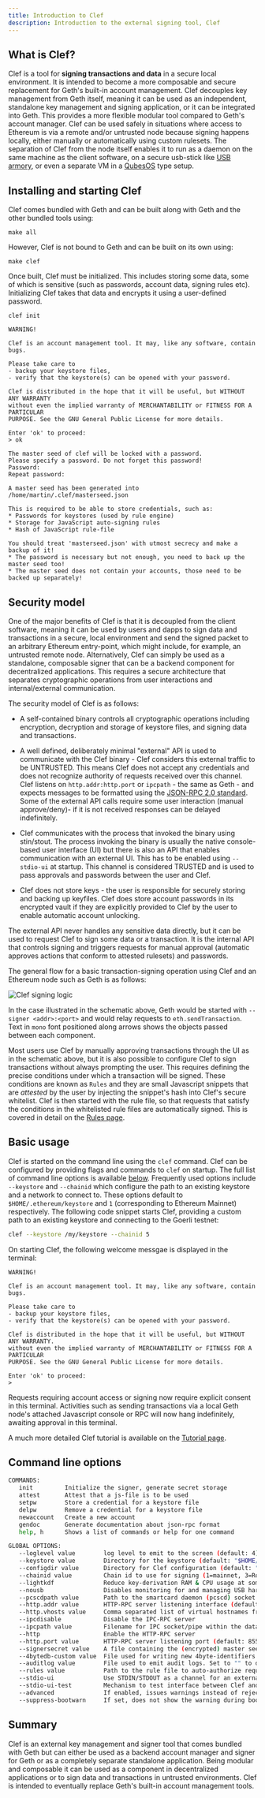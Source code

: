 ```yaml
---
title: Introduction to Clef
description: Introduction to the external signing tool, Clef
---
```


## What is Clef?

Clef is a tool for **signing transactions and data** in a secure local environment. It is intended to become a more composable and secure replacement for Geth's built-in account management. Clef decouples key management from Geth itself, meaning it can be used as an independent, standalone key management and signing application, or it can be integrated into Geth. This provides a more flexible modular tool compared to Geth's account manager. Clef can be used safely in situations where access to Ethereum is via a remote and/or untrusted node because signing happens locally, either manually or automatically using custom rulesets. The separation of Clef from the node itself enables it to run as a daemon on the same machine as the client software, on a secure usb-stick like [USB armory](https://inversepath.com/usbarmory), or even a separate VM in a [QubesOS](https://www.qubes-os.org/) type setup.

## Installing and starting Clef

Clef comes bundled with Geth and can be built along with Geth and the other bundled tools using:

`make all`

However, Clef is not bound to Geth and can be built on its own using:

`make clef`

Once built, Clef must be initialized. This includes storing some data, some of which is sensitive (such as passwords, account data, signing rules etc). Initializing Clef takes that data and encrypts it using a user-defined password.

`clef init`

```terminal
WARNING!

Clef is an account management tool. It may, like any software, contain bugs.

Please take care to
- backup your keystore files,
- verify that the keystore(s) can be opened with your password.

Clef is distributed in the hope that it will be useful, but WITHOUT ANY WARRANTY
without even the implied warranty of MERCHANTABILITY or FITNESS FOR A PARTICULAR
PURPOSE. See the GNU General Public License for more details.

Enter 'ok' to proceed:
> ok

The master seed of clef will be locked with a password.
Please specify a password. Do not forget this password!
Password:
Repeat password:

A master seed has been generated into /home/martin/.clef/masterseed.json

This is required to be able to store credentials, such as:
* Passwords for keystores (used by rule engine)
* Storage for JavaScript auto-signing rules
* Hash of JavaScript rule-file

You should treat 'masterseed.json' with utmost secrecy and make a backup of it!
* The password is necessary but not enough, you need to back up the master seed too!
* The master seed does not contain your accounts, those need to be backed up separately!
```

## Security model

One of the major benefits of Clef is that it is decoupled from the client software, meaning it can be used by users and dapps to sign data and transactions in a secure, local environment and send the signed packet to an arbitrary Ethereum entry-point, which might include, for example, an untrusted remote node. Alternatively, Clef can simply be used as a standalone, composable signer that can be a backend component for decentralized applications. This requires a secure architecture that separates cryptographic operations from user interactions and internal/external communication.

The security model of Clef is as follows:

- A self-contained binary controls all cryptographic operations including encryption, decryption and storage of keystore files, and signing data and transactions.

- A well defined, deliberately minimal "external" API is used to communicate with the Clef binary - Clef considers this external traffic to be UNTRUSTED. This means Clef does not accept any credentials and does not recognize authority of requests received over this channel. Clef listens on `http.addr:http.port` or `ipcpath` - the same as Geth - and expects messages to be formatted using the [JSON-RPC 2.0 standard](https://www.jsonrpc.org/specification). Some of the external API calls require some user interaction (manual approve/deny)- if it is not received responses can be delayed indefinitely.

- Clef communicates with the process that invoked the binary using stin/stout. The process invoking the binary is usually the native console-based user interface (UI) but there is also an API that enables communication with an external UI. This has to be enabled using `--stdio-ui` at startup. This channel is considered TRUSTED and is used to pass approvals and passwords between the user and Clef.

- Clef does not store keys - the user is responsible for securely storing and backing up keyfiles. Clef does store account passwords in its encrypted vault if they are explicitly provided to Clef by the user to enable automatic account unlocking.

The external API never handles any sensitive data directly, but it can be used to request Clef to sign some data or a transaction. It is the internal API that controls signing and triggers requests for manual approval (automatic approves actions that conform to attested rulesets) and passwords.

The general flow for a basic transaction-signing operation using Clef and an Ethereum node such as Geth is as follows:

![Clef signing logic](/images/clef_sign_flow.png)

In the case illustrated in the schematic above, Geth would be started with `--signer <addr>:<port>` and would relay requests to `eth.sendTransaction`. Text in `mono` font positioned along arrows shows the objects passed between each component.

Most users use Clef by manually approving transactions through the UI as in the schematic above, but it is also possible to configure Clef to sign transactions without always prompting the user. This requires defining the precise conditions under which a transaction will be signed. These conditions are known as `Rules` and they are small Javascript snippets that are _attested_ by the user by injecting the snippet's hash into Clef's secure whitelist. Clef is then started with the rule file, so that requests that satisfy the conditions in the whitelisted rule files are automatically signed. This is covered in detail on the [Rules page](/content/docs/tools/Clef/rules).

## Basic usage

Clef is started on the command line using the `clef` command. Clef can be configured by providing flags and commands to `clef` on startup. The full list of command line options is available [below](#command-line-options). Frequently used options include `--keystore` and `--chainid` which configure the path to an existing keystore and a network to connect to. These options default to `$HOME/.ethereum/keystore` and `1` (corresponding to Ethereum Mainnet) respectively. The following code snippet starts Clef, providing a custom path to an existing keystore and connecting to the Goerli testnet:

```sh
clef --keystore /my/keystore --chainid 5
```

On starting Clef, the following welcome messgae is displayed in the terminal:

```terminal
WARNING!

Clef is an account management tool. It may, like any software, contain bugs.

Please take care to
- backup your keystore files,
- verify that the keystore(s) can be opened with your password.

Clef is distributed in the hope that it will be useful, but WITHOUT ANY WARRANTY.
without even the implied warranty of MERCHANTABILITY or FITNESS FOR A PARTICULAR
PURPOSE. See the GNU General Public License for more details.

Enter 'ok' to proceed:
>
```

Requests requiring account access or signing now require explicit consent in this terminal. Activities such as sending transactions via a local Geth node's attached Javascript console or RPC will now hang indefinitely, awaiting approval in this terminal.

A much more detailed Clef tutorial is available on the [Tutorial page](/content/docs/tools/Clef/tutorial).

## Command line options

```sh
COMMANDS:
   init         Initialize the signer, generate secret storage
   attest       Attest that a js-file is to be used
   setpw        Store a credential for a keystore file
   delpw        Remove a credential for a keystore file
   newaccount   Create a new account
   gendoc       Generate documentation about json-rpc format
   help, h      Shows a list of commands or help for one command

GLOBAL OPTIONS:
   --loglevel value        log level to emit to the screen (default: 4)
   --keystore value        Directory for the keystore (default: "$HOME/.ethereum/keystore")
   --configdir value       Directory for Clef configuration (default: "$HOME/.clef")
   --chainid value         Chain id to use for signing (1=mainnet, 3=Ropsten, 4=Rinkeby, 5=Goerli) (default: 1)
   --lightkdf              Reduce key-derivation RAM & CPU usage at some expense of KDF strength
   --nousb                 Disables monitoring for and managing USB hardware wallets
   --pcscdpath value       Path to the smartcard daemon (pcscd) socket file (default: "/run/pcscd/pcscd.comm")
   --http.addr value       HTTP-RPC server listening interface (default: "localhost")
   --http.vhosts value     Comma separated list of virtual hostnames from which to accept requests (server enforced). Accepts '*' wildcard. (default: "localhost")
   --ipcdisable            Disable the IPC-RPC server
   --ipcpath value         Filename for IPC socket/pipe within the datadir (explicit paths escape it)
   --http                  Enable the HTTP-RPC server
   --http.port value       HTTP-RPC server listening port (default: 8550)
   --signersecret value    A file containing the (encrypted) master seed to encrypt Clef data, e.g. keystore credentials and ruleset hash
   --4bytedb-custom value  File used for writing new 4byte-identifiers submitted via API (default: "./4byte-custom.json")
   --auditlog value        File used to emit audit logs. Set to "" to disable (default: "audit.log")
   --rules value           Path to the rule file to auto-authorize requests with
   --stdio-ui              Use STDIN/STDOUT as a channel for an external UI. This means that an STDIN/STDOUT is used for RPC-communication with a e.g. a graphical user interface, and can be used when Clef is started by an external process.
   --stdio-ui-test         Mechanism to test interface between Clef and UI. Requires 'stdio-ui'.
   --advanced              If enabled, issues warnings instead of rejections for suspicious requests. Default off
   --suppress-bootwarn     If set, does not show the warning during boot
```

## Summary

Clef is an external key management and signer tool that comes bundled with Geth but can either be used as a backend account manager and signer for Geth or as a completely separate standalone application. Being modular and composable it can be used as a component in decentralized applications or to sign data and transactions in untrusted environments. Clef is intended to eventually replace Geth's built-in account management tools.
